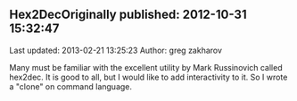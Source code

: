 ## Hex2DecOriginally published: 2012-10-31 15:32:47 
Last updated: 2013-02-21 13:25:23 
Author: greg zakharov 
 
Many must be familiar with the excellent utility by Mark Russinovich called hex2dec. It is good to all, but I would like to add interactivity to it. So I wrote a "clone" on command language.